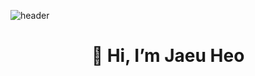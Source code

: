 
![header](https://capsule-render.vercel.app/api?type=waving&color=auto&height=250&section=header&text=Jaeu's%20GitHub&fontSize=70&animation=scaleIn)

<div align="center">
    <div>
        <h1> 👋 Hi, I’m Jaeu Heo </h1>
